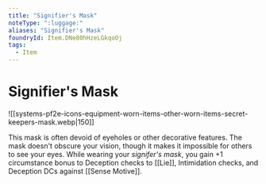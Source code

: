 ```yaml
---
title: "Signifier's Mask"
noteType: ":luggage:"
aliases: "Signifier's Mask"
foundryId: Item.DNe80hHzeLGkqoOj
tags:
  - Item
---
```


# Signifier's Mask
![[systems-pf2e-icons-equipment-worn-items-other-worn-items-secret-keepers-mask.webp|150]]

This mask is often devoid of eyeholes or other decorative features. The mask doesn't obscure your vision, though it makes it impossible for others to see your eyes. While wearing your _signifer's mask_, you gain +1 circumstance bonus to Deception checks to [[Lie]], Intimidation checks, and Deception DCs against [[Sense Motive]].
